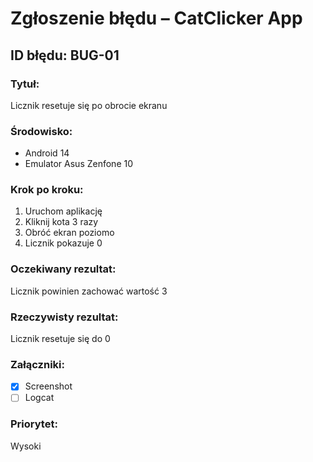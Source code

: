 # Zgłoszenie błędu – CatClicker App

## ID błędu: BUG-01

### Tytuł:

Licznik resetuje się po obrocie ekranu

### Środowisko:

- Android 14
- Emulator Asus Zenfone 10

### Krok po kroku:

1. Uruchom aplikację
2. Kliknij kota 3 razy
3. Obróć ekran poziomo
4. Licznik pokazuje 0

### Oczekiwany rezultat:

Licznik powinien zachować wartość 3

### Rzeczywisty rezultat:

Licznik resetuje się do 0

### Załączniki:

- [x] Screenshot
- [ ] Logcat

### Priorytet:

Wysoki
